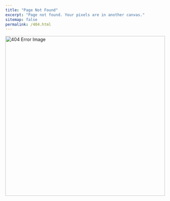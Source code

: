 ```yaml
---
title: "Page Not Found"
excerpt: "Page not found. Your pixels are in another canvas."
sitemap: false
permalink: /404.html
---
```


<img src="https://static.vecteezy.com/system/resources/previews/008/568/882/original/website-page-not-found-error-404-robot-character-broken-chatbot-mascot-disabled-site-on-technical-work-web-design-template-cartoon-online-bot-crash-accident-robotic-assistance-failure-eps-vector.jpg" alt="404 Error Image" width="500"/>
